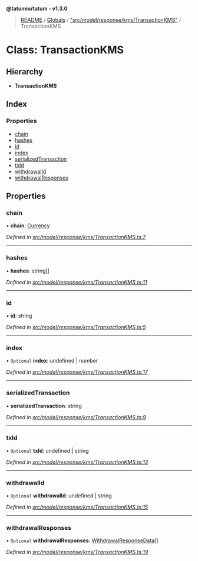 **@tatumio/tatum - v1.3.0**

> [README](../README.md) / [Globals](../globals.md) / ["src/model/response/kms/TransactionKMS"](../modules/_src_model_response_kms_transactionkms_.md) / TransactionKMS

# Class: TransactionKMS

## Hierarchy

* **TransactionKMS**

## Index

### Properties

* [chain](_src_model_response_kms_transactionkms_.transactionkms.md#chain)
* [hashes](_src_model_response_kms_transactionkms_.transactionkms.md#hashes)
* [id](_src_model_response_kms_transactionkms_.transactionkms.md#id)
* [index](_src_model_response_kms_transactionkms_.transactionkms.md#index)
* [serializedTransaction](_src_model_response_kms_transactionkms_.transactionkms.md#serializedtransaction)
* [txId](_src_model_response_kms_transactionkms_.transactionkms.md#txid)
* [withdrawalId](_src_model_response_kms_transactionkms_.transactionkms.md#withdrawalid)
* [withdrawalResponses](_src_model_response_kms_transactionkms_.transactionkms.md#withdrawalresponses)

## Properties

### chain

•  **chain**: [Currency](../enums/_src_model_request_currency_.currency.md)

*Defined in [src/model/response/kms/TransactionKMS.ts:7](https://github.com/tatumio/tatum-js/blob/31bb1b4/src/model/response/kms/TransactionKMS.ts#L7)*

___

### hashes

•  **hashes**: string[]

*Defined in [src/model/response/kms/TransactionKMS.ts:11](https://github.com/tatumio/tatum-js/blob/31bb1b4/src/model/response/kms/TransactionKMS.ts#L11)*

___

### id

•  **id**: string

*Defined in [src/model/response/kms/TransactionKMS.ts:5](https://github.com/tatumio/tatum-js/blob/31bb1b4/src/model/response/kms/TransactionKMS.ts#L5)*

___

### index

• `Optional` **index**: undefined \| number

*Defined in [src/model/response/kms/TransactionKMS.ts:17](https://github.com/tatumio/tatum-js/blob/31bb1b4/src/model/response/kms/TransactionKMS.ts#L17)*

___

### serializedTransaction

•  **serializedTransaction**: string

*Defined in [src/model/response/kms/TransactionKMS.ts:9](https://github.com/tatumio/tatum-js/blob/31bb1b4/src/model/response/kms/TransactionKMS.ts#L9)*

___

### txId

• `Optional` **txId**: undefined \| string

*Defined in [src/model/response/kms/TransactionKMS.ts:13](https://github.com/tatumio/tatum-js/blob/31bb1b4/src/model/response/kms/TransactionKMS.ts#L13)*

___

### withdrawalId

• `Optional` **withdrawalId**: undefined \| string

*Defined in [src/model/response/kms/TransactionKMS.ts:15](https://github.com/tatumio/tatum-js/blob/31bb1b4/src/model/response/kms/TransactionKMS.ts#L15)*

___

### withdrawalResponses

• `Optional` **withdrawalResponses**: [WithdrawalResponseData](../interfaces/_src_model_response_offchain_withdrawalresponse_.withdrawalresponsedata.md)[]

*Defined in [src/model/response/kms/TransactionKMS.ts:19](https://github.com/tatumio/tatum-js/blob/31bb1b4/src/model/response/kms/TransactionKMS.ts#L19)*
